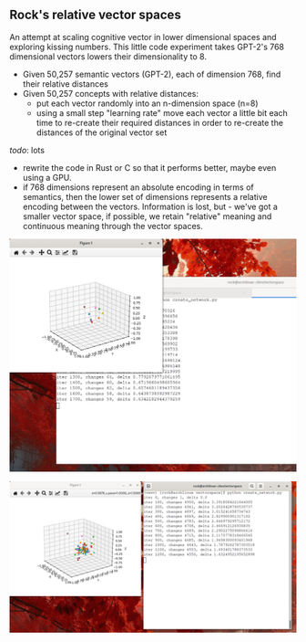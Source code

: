 ## Rock's relative vector spaces

An attempt at scaling cognitive vector in lower dimensional spaces and exploring kissing numbers.  This little code experiment takes GPT-2's 768 dimensional vectors lowers their dimensionality to 8.

- Given 50,257 semantic vectors (GPT-2), each of dimension 768, find their relative distances
- Given 50,257 concepts with relative distances:
  - put each vector randomly into an n-dimension space (n=8)
  - using a small step "learning rate" move each vector a little bit each time to re-create their required distances
    in order to re-create the distances of the original vector set


*todo*: lots 
- rewrite the code in Rust or C so that it performs better, maybe even using a GPU.
- if 768 dimensions represent an absolute encoding in terms of semantics, then the lower set of dimensions represents a relative encoding between the vectors.  Information is lost, but - we've got a smaller vector space, if possible, we retain "relative" meaning and continuous meaning through the vector spaces.




![example plot 1](images/example1.jpg)


![example plot 2](images/example2.jpg)

